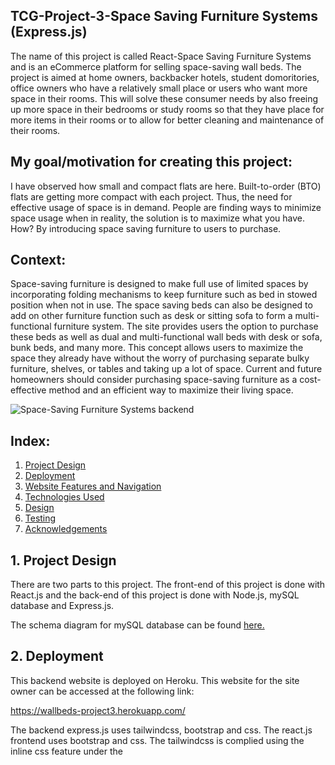 ## TCG-Project-3-Space Saving Furniture Systems (Express.js)
The name of this project is called React-Space Saving Furniture Systems and is an eCommerce platform for selling space-saving wall beds. The project is aimed at home owners, backbacker hotels, student domoritories, office owners who have a relatively small place or users who want more space in their rooms. This will solve these consumer needs by also freeing up more space in their bedrooms or study rooms so that they have place for more items in their rooms or to allow for better cleaning and maintenance of their rooms.

## My goal/motivation for creating this project:
I have observed how small and compact flats are here.  Built-to-order (BTO) flats are getting more compact with each project. Thus, the need for effective usage of space is in demand. People are finding ways to minimize space usage when in reality, the solution is to maximize what you have. How? By introducing space saving furniture to users to purchase.

## Context: 
Space-saving furniture is designed to make full use of limited spaces by incorporating folding mechanisms to keep furniture such as bed in stowed position when not in use. The space saving beds can also be designed to add on other furniture function such as desk or sitting sofa to form a multi-functional furniture system. The site provides users the option to purchase these beds as well as dual and multi-functional wall beds with desk or sofa, bunk beds, and many more. This concept allows users to maximize the space they already have without the worry of purchasing separate bulky furniture, shelves, or tables and taking up a lot of space.
Current and future homeowners should consider purchasing space-saving furniture as a cost-effective method and an efficient way to maximize their living space.

![Space-Saving Furniture Systems backend](https://res.cloudinary.com/dtrwtlldr/image/upload/v1639143470/backend_final_tgessp.jpg "Space-Saving Furniture Systems")

## Index:
1. [Project Design](#a)
2. [Deployment](#b)
3. [Website Features and Navigation](#c)
4. [Technologies Used](#d)
5. [Design](#e)
6. [Testing](#f)
7. [Acknowledgements](#g)
 
## <a name="a">1. Project Design </a>
There are two parts to this project. The front-end of this project is done with React.js and the back-end of this project is done with Node.js, mySQL database and Express.js.

The schema diagram for mySQL database can be found [here.](https://res.cloudinary.com/dtrwtlldr/image/upload/v1639099995/mySQL_relationship_final_tq5zw7.jpg)

## <a name="b">2. Deployment</a>
This backend website is deployed on Heroku. This website for the site owner can be accessed at the following link:

https://wallbeds-project3.herokuapp.com/

The backend express.js uses tailwindcss, bootstrap and css. The react.js frontend uses bootstrap and css. The tailwindcss is complied using the inline css feature under the <style> tag in the base.hbs of the backend express.js.
 
 ## <a name="c">3. Website Features and Navigation</a>
 This backend website is used to manage the products and orders. Besides the main page of the website, only registered users such as the website owner can access the rest of the routes of the website. The features of this website are listed below:
 
 * Product management
 <br/> A registered vendor can list products on the website by creating a new product. The listed products' individual fields can be edited by the vendor and can also be removed on the condition that the product is not in a consumer's cart or order. The features of the product management is as follows:
 * Add a product
 * Update a product fields
 * Delete a product
 
 * User management
 <br/>Only registered vendors such as the website owner can access routes in this website for product management. The features of the user management is as follows:
 * Register new vendor
 * Login a registered vendor
 * Logout 

 * Order management
 <br/>A registered vendor can view the product orders made by the consumer and its individual fields(for easier processing of the purchased product). By referencing the order reference ID, the vendor can look up the shipping details and user details of the consumer who bought the particular product. The registered vendor can click on the complete order button under the shipping details to complete the order once the order has been shipped out. The order status of the consumer will be updated and the consumer can see its status under the account page in the frontend website. The features of the order management is as follows:
 * View product orders
 * View the respective consumer shipping details
 * Complete the order under the consumer shipping details
 
 * Product Search
 <br/>There is search feature implemented to allow the vendor to filer for products based on name, minimum and maximum cost, and its respective categories.
 
### 3.1 Navigation
The following tree shows a general direction in which one might navigate through the website:
 
#### 3.2.1 Home
This is the landing page of the website. All the products are displayed here as default. There is a search feature which allows the vendor the filter through the products based on name, minimum and maximum cost, and its respective categories. 

#### 3.2.2 Login
Vendor can use this login page to login to access all the other pages in the website.

#### 3.2.3 Register
Vendor can use this register page if they are new to the website. After registering, the vendor is redirected to the login page. After logging in, the vendor is redirected to the catalogue page.

#### 3.2.4 Add wall Bed 
From the catalogue page, vendor can click on the add wall bed to add a new product. If the catalogue already has products, the vendor can edit the product or remove it provided the product is not in any orders or in the user's cart.
 
Each product is displayed in a table with the headings:
 * ID
 * Name
 * Weight
 * Description
 * Stock
 * Date created
 * Bed Size
 * Mattress Type
 * Bed Orientation
 * Frame Colour
 * Wood Panel Colours
 * Cost in Dollars
 * Image
 
#### 3.2.5 Product Orders
A registered vendor can view the product orders made by the consumer and its individual fields(for easier processing of the purchased product). The vendor can also search for orders in the search order bar.
 
Each product order is displayed in a table with the headings:
 * Order ID
 * Orders Reference ID
 * Name of Bed
 * Bed Size
 * Frame Colour
 * Bed Orientation
 * Mattress Type
 * Quantity
 * Cost
 * Wood Panel Colours
 
#### 3.2.6 Shipping Details
By referencing the order reference ID, the vendor can look up the shipping details and user details of the consumer who bought the particular product. The registered vendor can 
click on the complete order button under the payment status in shipping details to complete the order once the order has been shipped out. The order status of the consumer will be updated and the consumer can see its status under the account page in the frontend website.
 
Under the shipping details, each order reference ID is displayed in a table with the headings:
 * Orders Reference ID
 * Payment Reference
 * Date ordered
 * Customer Name
 * Email
 * Billing address
 * Shipping address
 * Phone number
 * Payment status
 
 The vendor can also search the shgipping details based on the payment status and the payment reference.
 
 ## <a name="d">4. Technologies Used</a>

* [Express](https://reactjs.org/)
<br> This project uses ExpressJS in the backend to provide methods to specify what function is called for a particular HTTP verb ( GET , POST , PUT , DELETE) and URL pattern and 
to retrieve data from mySQL and send them to React or vice versa.
* [Bootstrap 5.1.3](https://getbootstrap.com/docs/5.1/getting-started/introduction/)
<br> This project uses Bootstrap to structure the layout of the website such as my Navbar. It is also used in positioning the text and features.
* [date-fns](https://date-fns.org/)
<br> This project uses date-fns toolset to change the datetime format in mySQL to a more readable date format.
* [mySQL](https://www.mysql.com/)
<br> This project uses mySQL to store documents in the collections which the backend user has uploaded in express.js. 
* [Tailwindcss](https://tailwindcss.com/)
<br> A utility-first CSS framework for rapidly build modern websites without ever leaving your HTML.
* [morgan](https://github.com/expressjs/morgan)
<br> A logger for Express.js for creating log files for the API.
* [bookshelf](https://bookshelfjs.org/)
<br> ORM for Node.js.
* [cloudinary](https://cloudinary.com/)
<br> Cloud image hosting service.
* [Cors](https://github.com/expressjs/cors)
<br> Middleware for Express.js to enable cross-origin resource sharing.
* [Connect-flash](https://github.com/jaredhanson/connect-flash)
<br> A middleware for Express.js to manage flash messages.
* [db-migrate](https://db-migrate.readthedocs.io/en/latest/Getting%20Started/usage/)
<br> This project uses db-migrate, a database migration tool for Node.js.
* [db-migrate-mysql](https://github.com/db-migrate/mysql)
<br> This project uses db-migrate-mysql, a database migration tool for MySQL.
* [express-session](https://github.com/expressjs/session)
<br> Middleware for Express.js to manage sessions.
* [dotenv](https://github.com/motdotla/dotenv)
<br> A library for loading environment variables from a .env file.
* [forms](https://github.com/caolan/forms)
<br> Caolan's forms library for Node.js.
* [hbs](https://github.com/pillarjs/hbs)
<br> Express.js view engine for handlebars.js
 * [handlebars-helpers](https://github.com/helpers/handlebars-helpers)
<br> Handlebars helpers for Node.js.
* [jsonwebtoken](https://github.com/auth0/node-jsonwebtoken)
<br> An implementation of JSON Web Tokens in Node.js.
* [stripe](https://stripe.com/en-sg)
<br> A payment processing API for the Internet.
* [Wax-on](https://github.com/keithws/wax-on)
<br> 	Wax on adds support to Handlebars for template inheritance with the block and extends helpers.
* [Uuid](https://github.com/uuidjs/uuid)
<br> Javascript used in express.js for generating unique identifiers.
* [Yup](https://github.com/jquense/yup)
<br> JS library for validating data.
* [HTML 5](https://developer.mozilla.org/en-US/docs/Web/Guide/HTML/HTML5)
<br> This project uses HTML5 to structure the content and to insert buttons and images.
* [CSS](https://developer.mozilla.org/en-US/docs/Web/CSS)
<br> This project uses CSS to add visual colors, adjust the size of the features and also positioning and animation of the features, and ensure it is mobile responsive.

 ## <a name="e">5. Design</a>
5.1 UI/UX
The UI/UX design for this project was catered for the ease of use for the user. The design process for the website are as follows:

### 5.1.1 User Interface
#### Structure:
The organization of the site content will contain the landing page with the navigation bar in the top and site’s logo on the top left. The headings in the navigation bar are self-explainatory and easy to use.

### Skeleton:
#### Layout:
*	The user login, logout and register is at the top right of the screen for easy reference.
*	Clicking on the shopping cart icon will show all the items added to the cart by all the users in the front end with the name and email of the user who added the product to the cart on the top left side of the cart item.

### Surface:
#### Colours:
White background with dark blue header with white fonts in the landing page for better contrast and easy visualization. 
Usage of [coolors](https://coolors.co/) to select my colour scheme.
Images used will not be too bright colours as I am using a white background.
Usage of traditional fonts such as 'Stencil Std, Fantasy' and 'Times New Roman, Times, serif'.
Adequate white spaces between characters and lines in description for easy reading.


5.2.2 User Experience
Although the website makes use of tables in the backend and uses tailwindcss to create a responsive design. The default tailwind font family can be found in the documentation [here](https://tailwindcss.com/docs/font-family)
 
 
 ## <a name="f">6.Testing</a>
 Based on the user's needs and objectives, these are the guidelines for the features that were implemented.
| User Stories| Features|
| ------ | ------ |
 | I navigate over the Home option on the navigation bar and click on the directions option | A map will be shown in the box with a message explaining the location of the company's showroom. Clicking on the top marker of the nearest MRT station will cause a popup to show up 'MountBatten MRT' and  the bottom marker will show 'Space-Saving Furniture Systems' where the showroom of the company is located. |
 | I click on the catalogue page in the navigation bar| I am directed to the about page where it will explain what is space-saving furniture and the background information of the company.|
 | I click on the About page in the navigation bar| I am directed to the catalogue page where the images of the products and its respective names are shown. A search filter feature is also shown on the left side of the page.|
| I log in with my email and password| I am directed to the catalogue page where the images of the products are with an confirmation message 'Login sucessful, (myemail)'). If my entered my email or password wrongly, I would get an error message saying 'login failed!'|
| I enter search fields 'Cozy' name , maximum cost $2000,  | The products  |
| I click on the Cozy Wall Bed Desk Single | I am directed to the Cozy Wall Bed Desk Single details page, with Walnut colour and its respective features, single bed, foam mattress, Horizontal bed orientation, Aluminium frame colour etc, |
| I click on the Add to cart-$2000| A success message is shown saying 'Item added to cart'  and I am directed to the shopping cart page with the name, description, its respective fields options, the total unit cost $2000 on the right and the subtotal $2000 on the bottom.|
| I click Catalogue and click on Revolving Wall Bed and Add to Cart | I will be directed to the shopping cart with the same success message. The Cozy Wall Bed Desk Single and Revolving Wall Bed will be in the cart with their respective images and options. The subtotal will now be $4500. |
| I update the quantity of the revolving wall bed to 3 and click on Update Quantity | A alert popbox will show' Cart Updated!. The total unit price for revolving wall bed is now $7500 and the subtotal is $9500. |
| I click on Remove from cart 'Cozy Wall Bed Desk Single' | A success message showing 'Item removed from cart'. The revolving wall bed will have be left in the cart with  quantity of 3 and subtotal of $7500.|
| I click on Check Out with the remaining 3 revolving wall bed in the cart| I am directed to the stripe checkout website where it will show the total cost, $7500, I am paying on the left side with the name of the product, 'Revolving Wall Bed' and quantity 3. |
| I fill in the fields in the stripe checkout website and click pay| I am redirected to the successful payment page of my website showing, Payment successful! Thank you for ypur order and your order is being processed. |
| I click on the 'account' in the navigation bar | The order items: Relvolving Wall Bed, Quantity 3, Total unit cost $7500 will be shown. The date ordered: 10th December 2021, Order Reference: c8da6950-599c-11ec-910b-c35d93746f41, Order Status: Paid, will be shown.|
| I click on logout | A message showing 'Are you sure you want to log out?' I click on yes and a success message 'Logout successful' is shown, I am redirected to the Login page.|


 ### <a name="g">7. Credits and Acknowledgement</a>
* Credits to https://www.qoo10.sg/shop/spacesaving for the company's vision and wall beds data.
* Credits to https://shop.smartbeds.it for their wall bed images and their descriptions.
* All code snippets and templates used in this project are attributed in the source code where applicable.
